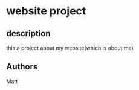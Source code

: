 # website project

## description
this a project about my website(which is about me)

## Authors
Matt